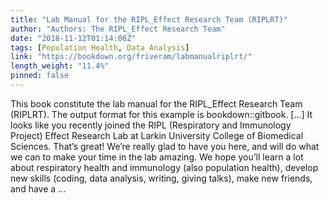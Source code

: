 ```yaml
---
title: "Lab Manual for the RIPL_Effect Research Team (RIPLRT)"
author: "Authors: The RIPL_Effect Research Team"
date: "2018-11-12T01:14:06Z"
tags: [Population Health, Data Analysis]
link: "https://bookdown.org/friveram/labmanualriplrt/"
length_weight: "11.4%"
pinned: false
---
```


This book constitute the lab manual for the RIPL_Effect Research Team (RIPLRT). The output format for this example is bookdown::gitbook. [...] It looks like you recently joined the RIPL (Respiratory and Immunology Project) Effect Research Lab at Larkin University College of Biomedical Sciences. That’s great! We’re really glad to have you here, and will do what we can to make your time in the lab amazing. We hope you’ll learn a lot about respiratory health and immunology (also population health), develop new skills (coding, data analysis, writing, giving talks), make new friends, and have a ...
